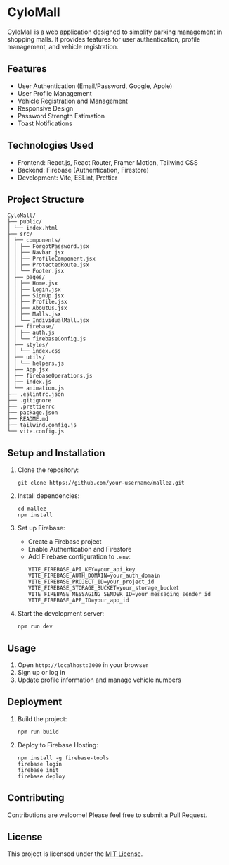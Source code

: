 # CyloMall

CyloMall is a web application designed to simplify parking management in shopping malls. It provides features for user authentication, profile management, and vehicle registration.

## Features

- User Authentication (Email/Password, Google, Apple)
- User Profile Management
- Vehicle Registration and Management
- Responsive Design
- Password Strength Estimation
- Toast Notifications

## Technologies Used

- Frontend: React.js, React Router, Framer Motion, Tailwind CSS
- Backend: Firebase (Authentication, Firestore)
- Development: Vite, ESLint, Prettier

## Project Structure

```
CyloMall/
├── public/
│ └── index.html
├── src/
│ ├── components/
│ │ ├── ForgotPassword.jsx
│ │ ├── Navbar.jsx
│ │ ├── ProfileComponent.jsx
│ │ ├── ProtectedRoute.jsx
│ │ └── Footer.jsx
│ ├── pages/
│ │ ├── Home.jsx
│ │ ├── Login.jsx
│ │ ├── SignUp.jsx
│ │ ├── Profile.jsx
│ │ ├── AboutUs.jsx
│ │ ├── Malls.jsx
│ │ └── IndividualMall.jsx
│ ├── firebase/
│ │ ├── auth.js
│ │ └── firebaseConfig.js
│ ├── styles/
│ │ └── index.css
│ ├── utils/
│ │ └── helpers.js
│ ├── App.jsx
│ ├── firebaseOperations.js
│ ├── index.js
│ └── animation.js
├── .eslintrc.json
├── .gitignore
├── .prettierrc
├── package.json
├── README.md
├── tailwind.config.js
└── vite.config.js
```

## Setup and Installation

1. Clone the repository:

   ```
   git clone https://github.com/your-username/mallez.git
   ```

2. Install dependencies:

   ```
   cd mallez
   npm install
   ```

3. Set up Firebase:

   - Create a Firebase project
   - Enable Authentication and Firestore
   - Add Firebase configuration to `.env`:
     ```
     VITE_FIREBASE_API_KEY=your_api_key
     VITE_FIREBASE_AUTH_DOMAIN=your_auth_domain
     VITE_FIREBASE_PROJECT_ID=your_project_id
     VITE_FIREBASE_STORAGE_BUCKET=your_storage_bucket
     VITE_FIREBASE_MESSAGING_SENDER_ID=your_messaging_sender_id
     VITE_FIREBASE_APP_ID=your_app_id
     ```

4. Start the development server:
   ```
   npm run dev
   ```

## Usage

1. Open `http://localhost:3000` in your browser
2. Sign up or log in
3. Update profile information and manage vehicle numbers

## Deployment

1. Build the project:

   ```
   npm run build
   ```

2. Deploy to Firebase Hosting:
   ```
   npm install -g firebase-tools
   firebase login
   firebase init
   firebase deploy
   ```

## Contributing

Contributions are welcome! Please feel free to submit a Pull Request.

## License

This project is licensed under the [MIT License](LICENSE).
